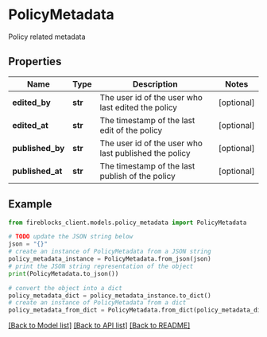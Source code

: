 # PolicyMetadata

Policy related metadata

## Properties

Name | Type | Description | Notes
------------ | ------------- | ------------- | -------------
**edited_by** | **str** | The user id of the user who last edited the policy | [optional] 
**edited_at** | **str** | The timestamp of the last edit of the policy | [optional] 
**published_by** | **str** | The user id of the user who last published the policy | [optional] 
**published_at** | **str** | The timestamp of the last publish of the policy | [optional] 

## Example

```python
from fireblocks_client.models.policy_metadata import PolicyMetadata

# TODO update the JSON string below
json = "{}"
# create an instance of PolicyMetadata from a JSON string
policy_metadata_instance = PolicyMetadata.from_json(json)
# print the JSON string representation of the object
print(PolicyMetadata.to_json())

# convert the object into a dict
policy_metadata_dict = policy_metadata_instance.to_dict()
# create an instance of PolicyMetadata from a dict
policy_metadata_from_dict = PolicyMetadata.from_dict(policy_metadata_dict)
```
[[Back to Model list]](../README.md#documentation-for-models) [[Back to API list]](../README.md#documentation-for-api-endpoints) [[Back to README]](../README.md)


